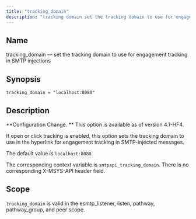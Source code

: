 ```yaml
---
title: "tracking_domain"
description: "tracking domain set the tracking domain to use for engagement tracking in SMTP injections tracking domain localhost 8080 Configuration Change This option is available as of version 4 1 HF 4 If open or click tracking is enabled this option sets the tracking domain to use in the hyperlink for..."
---
```


<a name="config.tracking_domain"></a> 
## Name

tracking_domain — set the tracking domain to use for engagement tracking in SMTP injections

## Synopsis

`tracking_domain = "localhost:8080"`

<a name="idp27084800"></a> 
## Description

**Configuration Change. ** This option is available as of version 4.1-HF4.

If open or click tracking is enabled, this option sets the tracking domain to use in the hyperlink for engagement tracking in SMTP-injected messages.

The default value is `localhost:8080`.

The corresponding context variable is `smtpapi_tracking_domain`. There is no corresponding X-MSYS-API header field.

<a name="idp27090304"></a> 
## Scope

`tracking_domain` is valid in the esmtp_listener, listen, pathway, pathway_group, and peer scope.